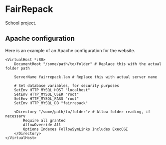 # FairRepack

School project.

## Apache configuration

Here is an example of an Apache configuration for the website.

```apacheconf
<VirtualHost *:80>
    DocumentRoot "/some/path/to/folder" # Replace this with the actual folder path

    ServerName fairrepack.lan # Replace this with actual server name

    # Set database variables, for security purposes
    SetEnv HTTP_MYSQL_HOST "localhost"
    SetEnv HTTP_MYSQL_USER "root"
    SetEnv HTTP_MYSQL_PASS "root"
    SetEnv HTTP_MYSQL_DB "fairrepack"

    <Directory "/some/path/to/folder"> # Allow folder reading, if necessary
        Require all granted
        AllowOverride All
        Options Indexes FollowSymLinks Includes ExecCGI
    </Directory>
</VirtualHost>
```